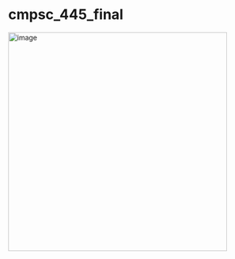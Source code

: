 # cmpsc_445_final
<img width="442" alt="image" src="https://github.com/TamaraEstrada/cmpsc_445_final/assets/105894181/a56f11ca-6ac3-419d-b9d3-85d52a556ca9">
